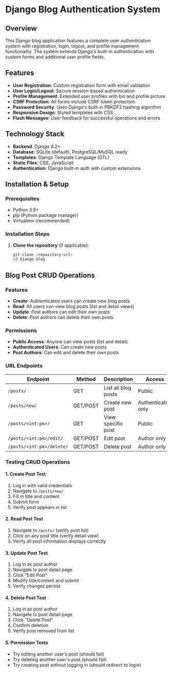# Django Blog Authentication System

## Overview

This Django blog application features a complete user authentication system with registration, login, logout, and profile management functionality. The system extends Django's built-in authentication with custom forms and additional user profile fields.

## Features

- **User Registration**: Custom registration form with email validation
- **User Login/Logout**: Secure session-based authentication
- **Profile Management**: Extended user profiles with bio and profile picture
- **CSRF Protection**: All forms include CSRF token protection
- **Password Security**: Uses Django's built-in PBKDF2 hashing algorithm
- **Responsive Design**: Styled templates with CSS
- **Flash Messages**: User feedback for successful operations and errors

## Technology Stack

- **Backend**: Django 4.2+
- **Database**: SQLite (default), PostgreSQL/MySQL ready
- **Templates**: Django Template Language (DTL)
- **Static Files**: CSS, JavaScript
- **Authentication**: Django built-in auth with custom extensions

## Installation & Setup

### Prerequisites

- Python 3.8+
- pip (Python package manager)
- Virtualenv (recommended)

### Installation Steps

1. **Clone the repository** (if applicable):
   ```bash
   git clone <repository-url>
   cd django_blog

## Blog Post CRUD Operations

### Features
- **Create**: Authenticated users can create new blog posts
- **Read**: All users can view blog posts (list and detail views)
- **Update**: Post authors can edit their own posts
- **Delete**: Post authors can delete their own posts

### Permissions
- **Public Access**: Anyone can view posts (list and detail)
- **Authenticated Users**: Can create new posts
- **Post Authors**: Can edit and delete their own posts

### URL Endpoints

| Endpoint | Method | Description | Access |
|----------|--------|-------------|---------|
| `/posts/` | GET | List all blog posts | Public |
| `/posts/new/` | GET/POST | Create new post | Authenticated only |
| `/posts/<int:pk>/` | GET | View specific post | Public |
| `/posts/<int:pk>/edit/` | GET/POST | Edit post | Author only |
| `/posts/<int:pk>/delete/` | GET/POST | Delete post | Author only |

### Testing CRUD Operations

#### 1. Create Post Test
1. Log in with valid credentials
2. Navigate to `/posts/new/`
3. Fill in title and content
4. Submit form
5. Verify post appears in list

#### 2. Read Post Test
1. Navigate to `/posts/` (verify post list)
2. Click on any post title (verify detail view)
3. Verify all post information displays correctly

#### 3. Update Post Test
1. Log in as post author
2. Navigate to post detail page
3. Click "Edit Post"
4. Modify title/content and submit
5. Verify changes persist

#### 4. Delete Post Test
1. Log in as post author
2. Navigate to post detail page
3. Click "Delete Post"
4. Confirm deletion
5. Verify post removed from list

#### 5. Permission Tests
- Try editing another user's post (should fail)
- Try deleting another user's post (should fail)
- Try creating post without logging in (should redirect to login)